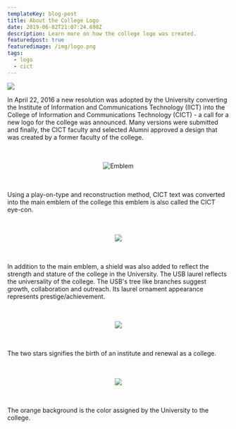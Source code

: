 ```yaml
---
templateKey: blog-post
title: About the College Logo
date: 2019-06-02T21:07:24.698Z
description: Learn more on how the college logo was created.
featuredpost: true
featuredimage: /img/logo.png
tags:
  - logo
  - cict
---
```

![](/img/iict-to-cict.png)

In April 22, 2016 a new resolution was adopted by the University converting the Institute of Information and Communications Technology (IICT) into the College of Information and Communications Technology (CICT) - a call for a new logo for the college was announced. Many versions were submitted and finally, the CICT faculty and selected Alumni approved a design that was created by a former faculty of the college.

<div style="text-align: center; margin: 3rem auto">

![Emblem](/img/cict-emblem.png "CICT Emblem")

</div>


Using a play-on-type and reconstruction method, CICT text was converted into the main emblem of the college this emblem is also called the CICT eye-con.


<div style="text-align: center; margin: 3rem auto">

![](/img/shield-and-laurel.png)

</div>

In addition to the main emblem, a shield was also added to reflect the strength and stature of the college in the University. The USB laurel reflects the universality of the college. The USB's tree like branches suggest growth, collaboration and outreach. Its laurel ornament appearance represents prestige/achievement.

<div style="text-align: center; margin: 3rem auto">

![](/img/two-stars.png)

</div>

The two stars signifies the birth of an institute and renewal as a college.

<div style="text-align: center; margin: 3rem auto">

![](/img/college-color.png)

</div>

The orange background is the color assigned by the University to the college.
